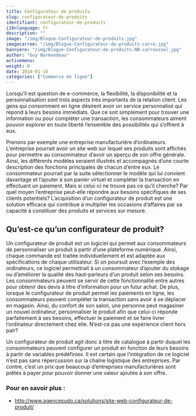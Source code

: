 ```yaml
---
title: Configurateur de produits
slug: configurateur-de-produits
identifiant: configurateur-de-produits
i18nlanguage: fr
description: ""
image: "/img/Blogue-Configurateur-de-produits.jpg"
imagecarree: "/img/Blogue-Configurateur-de-produits-carre.jpg"
banniere: "/img/Blogue-Configurateur-de-produits-NB-carroussel.jpg"
author: "Guy Normandeau" 
activemenu:
weight: 0
date: 2018-01-16
categories: ["Commerce en ligne"]
---
```


Lorsqu’il est question de e-commerce, la flexibilité, la disponibilité et la personnalisation sont trois aspects très importants de la relation client. Les gens qui consomment en ligne désirent avoir un service personnalisé qui répond à leurs besoins immédiats. Que ce soit simplement pour trouver une information ou pour compléter une transaction, les consommateurs aiment pouvoir explorer en toute liberté l’ensemble des possibilités qui s’offrent à eux. 

Prenons par exemple une entreprise manufacturière d’ordinateurs. L’entreprise pourrait avoir un site web sur lequel ses produits sont affichés pour permettre au consommateur d’avoir un aperçu de son offre générale. Ainsi, les différents modèles seraient illustrés et accompagnés d’une courte description des fonctions principales de chacun d’entre eux. Le consommateur pourrait par la suite sélectionner le modèle qui lui convient davantage et l’ajouter à son panier virtuel et compléter la transaction en effectuant un paiement. Mais si celui-ci ne trouve pas ce qu’il cherche? Par quel moyen l’entreprise peut-elle répondre aux besoins spécifiques de ses clients potentiels? L’acquisition d’un configurateur de produit est une solution efficace qui contribue à multiplier les occasions d’affaires par sa capacité à constituer des produits et services sur mesure.

## Qu’est-ce qu’un configurateur de produit?

Un configurateur de produit est un logiciel qui permet aux consommateurs de personnaliser un produit à partir d’une plateforme numérique. Ainsi, chaque commande est traitée individuellement et est adaptée aux spécifications de chaque utilisateur. Si on poursuit avec l’exemple des ordinateurs, ce logiciel permettrait à un consommateur d’ajouter du stokage ou d’améliorer la qualité des haut-parleurs d’un produit selon ses besoins. Les consommateurs peuvent se servir de cette fonctionnalité entre autres pour obtenir des devis à titre d’information pour un futur achat. De plus, lorsque le configurateur de produit permet les paiements en ligne, les consommateurs peuvent compléter la transaction sans avoir à se déplacer en magasin. Ainsi, du confort de son salon, une personne peut magasiner un nouvel ordinateur, personnaliser le produit afin que celui-ci réponde parfaitement à ses besoins, effectuer le paiement et se faire livrer l’ordinateur directement chez elle. N’est-ce pas une expérience client hors pair?

Un configurateur de produit agit donc à titre de catalogue à partir duquel les consommateurs peuvent configurer un produit en fonction de leurs besoins à partir de variables prédéfinies. Il est certain que l’intégration de ce logiciel n’est pas sans répercussion sur la chaîne logistique des entreprises. Par contre, c’est un prix que beaucoup d’entreprises manufacturières sont prêtes à payer pour pouvoir donner une valeur ajoutée à son offre.

### Pour en savoir plus :

- http://www.agencesudo.ca/solutions/site-web-configurateur-de-produit/ 
